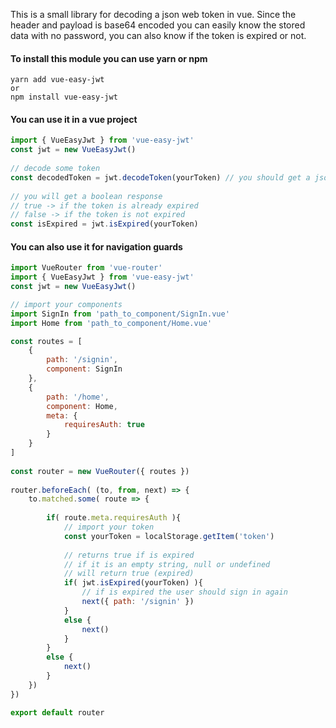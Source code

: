 This is a small library for decoding a json web token in vue. Since the header and payload is base64 encoded you can easily know the stored data with no password, you can also know if the token is expired or not.

#### To install this module you can use yarn or npm

    yarn add vue-easy-jwt 
    or
    npm install vue-easy-jwt
    
#### You can use it in a vue project

```js
import { VueEasyJwt } from 'vue-easy-jwt'
const jwt = new VueEasyJwt()
    
// decode some token
const decodedToken = jwt.decodeToken(yourToken) // you should get a json
    
// you will get a boolean response
// true -> if the token is already expired
// false -> if the token is not expired
const isExpired = jwt.isExpired(yourToken) 
```

#### You can also use it for navigation guards

```js
import VueRouter from 'vue-router'
import { VueEasyJwt } from 'vue-easy-jwt'
const jwt = new VueEasyJwt()

// import your components
import SignIn from 'path_to_component/SignIn.vue'
import Home from 'path_to_component/Home.vue'

const routes = [
    {
        path: '/signin',
        component: SignIn
    },
    {
        path: '/home',
        component: Home,
        meta: {
            requiresAuth: true
        }
    }
]
    
const router = new VueRouter({ routes })
    
router.beforeEach( (to, from, next) => {
    to.matched.some( route => {
            
        if( route.meta.requiresAuth ){
            // import your token
            const yourToken = localStorage.getItem('token')
                
            // returns true if is expired
            // if it is an empty string, null or undefined
            // will return true (expired)
            if( jwt.isExpired(yourToken) ){
                // if is expired the user should sign in again
                next({ path: '/signin' })
            }
            else {
                next()
            }
        }
        else {
            next()
        }
    })
})

export default router
    
```